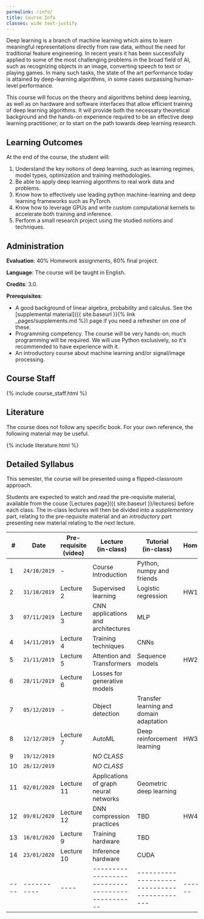 ```yaml
---
permalink: /info/
title: Course Info
classes: wide text-justify
---
```


Deep learning is a branch of machine learning which aims to learn meaningful
representations directly from raw data, without the need for traditional feature
engineering.
In recent years it has been successfully applied to some of the most challenging
problems in the broad field of AI, such as recognizing objects in an image,
converting speech to text or playing games. In many such tasks,
the state of the art performance today is attained by deep-learning algorithms,
in some cases surpassing human-level performance.

This course will focus on the theory and algorithms behind deep learning,
as well as on hardware and software interfaces that allow efficient training of
deep learning algorithms. It will provide both the necessary theoretical
background and the hands-on experience required to be an effective deep learning
practitioner, or to start on the path towards deep learning research.

## Learning Outcomes

At the end of the course, the student will:

1.	Understand the key notions of deep learning, such as learning regimes, model
    types, optimization and training methodologies.
1.  Be able to apply deep learning algorithms to real work data and problems.
1.	Know how to effectively use leading python machine-learning and deep
    learning frameworks such as PyTorch.
1.	Know how to leverage GPUs and write custom computational kernels to
    accelerate both training and inference.
1.	Perform a small research project using the studied notions and techniques.


## Administration

**Evaluation**: 40% Homework assignments, 60% final project.

**Language**: The course will be taught in English.

**Credits**: 3.0.

**Prerequisites**:
- A good background of linear algebra, probability and calculus. See the
  [supplemental material]({{ site.baseurl }}{% link _pages/supplements.md %})
  page if you need a refresher on one of these.
- Programming competency. The course will be very hands-on; much programming
  will be required.  We will use Python exclusively, so it's recommended to have
  experience with it.
- An introductory course about machine learning and/or signal/image processing.

## Course Staff

{% include course_staff.html %}

## Literature

The course does not follow any specific book. For your own reference, the
following material may be useful.

{% include literature.html %}

## Detailed Syllabus

This semester, the course will be presented using a flipped-classroom approach.

Students are expected to watch and read the pre-requisite material, available
from the couse [Lectures page]({{ site.baseurl }}/lectures) before each class.
The in-class lectures will then be divided into a *supplementary* part, relating
to the pre-requisite material and an *introductory* part presenting new material
relating to the next lecture.


| #    | Date         | Pre-requisite<br>(video) | Lecture<br>(in-class)                           | Tutorial<br>(in-class)                      | Homework   |
| ---- | -----------  | ----                     | ----------------------------------------------- | ------------------------------------------- | ---------- |
| 1    | `24/10/2019` | -                        | Course Introduction                             | Python, numpy and friends                   |            |
| 2    | `31/10/2019` | Lecture 2                | Supervised learning                             | Logistic regression                         | HW1        |
| 3    | `07/11/2019` | Lecture 3                | CNN applications and architectures              | MLP                                         |            |
| 4    | `14/11/2019` | Lecture 4                | Training techniques                             | CNNs                                        |            |
| 5    | `21/11/2019` | Lecture 5                | Attention and Transformers                      | Sequence models                             | HW2        |
| 6    | `28/11/2019` | Lecture 6                | Losses for generative models                    |                                             |            |
| 7    | `05/12/2019` | -                        | Object detection                                | Transfer learning and domain adaptation     |            |
| 8    | `12/12/2019` | Lecture 7                | AutoML                                          | Deep reinforcement learning                 | HW3        |
| 9    | `19/12/2019` |                          | *NO CLASS*                                      |                                             |            |
| 10   | `26/12/2019` |                          | *NO CLASS*                                      |                                             |            |
| 11   | `02/01/2020` | Lecture 11               | Applications of graph neural networks           | Geometric deep learning                     |            |
| 12   | `09/01/2020` | Lecture 12               | DNN compression practices                       | TBD                                         | HW4        |
| 13   | `16/01/2020` | Lecture 9                | Training hardware                               | TBD                                         |            |
| 14   | `23/01/2020` | Lecture 10               | Inference hardware                              | CUDA                                        |            |
| ---- | -----------  | ----                     | ----------------------------------------------- | ------------------------------------------- | ---------- |

